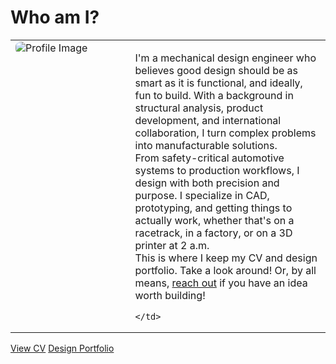 ﻿# Who am I?

<table>
  <tr>
    <td style="vertical-align:top; padding-right: 16px; width: 38%">
      <img src="Assets/ProfilePic.jpg" alt="Profile Image" style="border-radius:8px;">
    </td>
    <td>

I'm a mechanical design engineer who believes good design should be as smart as it is functional, and ideally, fun to build. With a background in structural analysis, product development, and international collaboration, I turn complex problems into manufacturable solutions.
<br>
From safety-critical automotive systems to production workflows, I design with both precision and purpose. I specialize in CAD, prototyping, and getting things to actually work, whether that's on a racetrack, in a factory, or on a 3D printer at 2 a.m.
<br>
This is where I keep my CV and design portfolio. Take a look around!
Or, by all means, <a href="contact.html">reach out</a> if you have an idea worth building!

    </td>
  </tr>
</table>

<div class="button-row">
  <a href="#cv" class="modern-button">View CV</a>
  <a href="#portfolio" class="modern-button">Design Portfolio</a>
</div>